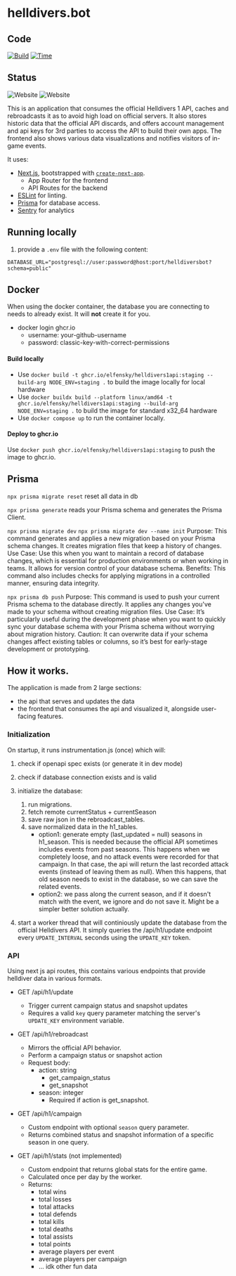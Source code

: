 # helldivers.bot

## Code

[![Build](https://github.com/elfensky/helldivers1api/actions/workflows/staging.docker.yml/badge.svg)](https://github.com/elfensky/helldivers1api/actions/workflows/staging.docker.yml)
[![Time](https://wakapi.lavrenov.io/api/badge/elfensky/interval:any/project:helldivers1api)](https://wakapi.lavrenov.io/leaderboard)

## Status

![Website](https://img.shields.io/website?url=https%3A%2F%2Fstaging.helldivers.bot&up_message=online&down_message=offline&label=staging)
![Website](https://img.shields.io/website?url=https%3A%2F%2Fhelldivers.bot&up_message=online&down_message=offline&label=production)

This is an application that consumes the official Helldivers 1 API, caches and rebroadcasts it as to avoid high load on official servers.
It also stores historic data that the official API discards, and offers account management and api keys for 3rd parties to access the API to build their own apps.
The frontend also shows various data visualizations and notifies visitors of in-game events.

It uses:

- [Next.js](https://nextjs.org), bootstrapped with [`create-next-app`](https://nextjs.org/docs/app/api-reference/cli/create-next-app).
    - App Router for the frontend
    - API Routes for the backend
- [ESLint](https://eslint.org) for linting.
    <!-- - [Vitest](https://vitest.dev) for testing -->
- [Prisma](https://prisma.io) for database access.
- [Sentry](https://sentry.io) for analytics
    <!-- -   [Docker](https://www.docker.com) for deployment -->

## Running locally

1. provide a `.env` file with the following content:

```
DATABASE_URL="postgresql://user:password@host:port/helldiversbot?schema=public"
```

## Docker

When using the docker container, the database you are connecting to needs to already exist. It will **not** create it for you.

- docker login ghcr.io
    - username: your-github-username
    - password: classic-key-with-correct-permissions

#### Build locally

- Use `docker build -t ghcr.io/elfensky/helldivers1api:staging --build-arg NODE_ENV=staging .` to build the image locally for local hardware
- Use `docker buildx build --platform linux/amd64 -t ghcr.io/elfensky/helldivers1api:staging --build-arg NODE_ENV=staging .` to build the image for standard x32_64 hardware
- Use `docker compose up` to run the container locally.

#### Deploy to ghcr.io

Use `docker push ghcr.io/elfensky/helldivers1api:staging` to push the image to ghcr.io.

## Prisma

`npx prisma migrate reset`
reset all data in db

`npx prisma generate`
reads your Prisma schema and generates the Prisma Client.

`npx prisma migrate dev`
`npx prisma migrate dev --name init`
Purpose: This command generates and applies a new migration based on your Prisma schema changes. It creates migration files that keep a history of changes.
Use Case: Use this when you want to maintain a record of database changes, which is essential for production environments or when working in teams. It allows for version control of your database schema.
Benefits: This command also includes checks for applying migrations in a controlled manner, ensuring data integrity.

`npx prisma db push`
Purpose: This command is used to push your current Prisma schema to the database directly. It applies any changes you've made to your schema without creating migration files.
Use Case: It’s particularly useful during the development phase when you want to quickly sync your database schema with your Prisma schema without worrying about migration history.
Caution: It can overwrite data if your schema changes affect existing tables or columns, so it’s best for early-stage development or prototyping.

## How it works.

The application is made from 2 large sections:

- the api that serves and updates the data
- the frontend that consumes the api and visualized it, alongside user-facing features.

### Initialization

On startup, it runs instrumentation.js (once) which will:

1. check if openapi spec exists (or generate it in dev mode)
2. check if database connection exists and is valid
3. initialize the database:

    1. run migrations.
    2. fetch remote currentStatus + currentSeason
    3. save raw json in the rebroadcast_tables.
    4. save normalized data in the h1_tables.
        - option1: generate empty (last_updated = null) seasons in h1_season. This is needed because the official API sometimes includes events from past seasons. This happens when we completely loose, and no attack events were recorded for that campaign. In that case, the api will return the last recorded attack events (instead of leaving them as null). When this happens, that old season needs to exist in the database, so we can save the related events.
        - option2: we pass along the current season, and if it doesn't match with the event, we ignore and do not save it. Might be a simpler better solution actually.

4. start a worker thread that will continiously update the database from the official Helldivers API. It simply queries the /api/h1/update endpoint every `UPDATE_INTERVAL` seconds using the `UPDATE_KEY` token.

### API

Using next js api routes, this contains various endpoints that provide helldiver data in various formats.

- GET /api/h1/update
    - Trigger current campaign status and snapshot updates
    - Requires a valid `key` query parameter matching the server's `UPDATE_KEY` environment variable.
- GET /api/h1/rebroadcast
    - Mirrors the official API behavior.
    - Perform a campaign status or snapshot action
    - Request body:
        - action: string
            - get_campaign_status
            - get_snapshot
        - season: integer
            - Required if action is get_snapshot.
- GET /api/h1/campaign

    - Custom endpoint with optional `season` query parameter.
    - Returns combined status and snapshot information of a specific season in one query.

- GET /api/h1/stats (not implemented)
    - Custom endpoint that returns global stats for the entire game.
    - Calculated once per day by the worker.
    - Returns:
        - total wins
        - total losses
        - total attacks
        - total defends
        - total kills
        - total deaths
        - total assists
        - total points
        - average players per event
        - average players per campaign
        - ... idk other fun data

